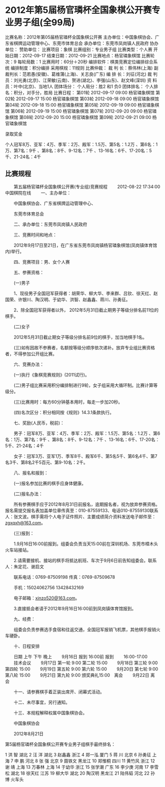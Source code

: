 # 2012年第5届杨官璘杯全国象棋公开赛专业男子组(全99局)

比赛名称：2012年第05届杨官璘杯全国象棋公开赛
主办单位：中国象棋协会、广东省棋牌运动管理中心、东莞市体育总会
承办单位：东莞市凤岗镇人民政府
协办单位：
赞助单位：
比赛项目：象棋
比赛组别：专业男子组
比赛类型：个人赛
开始日期：2012-09-17
结束日期：2012-09-21
比赛地点：杨官璘象棋馆
比赛轮次：9
每轮局数：1
比赛用时：60分＋20秒
编排软件：棋类竞赛定位编排综合系统
编排制度：积分编排
采用棋规：11规则
比赛仲裁：
裁 判 长：蔡伟林(上海)
副裁判长：范若愚(安徽)、葛维蒲(上海)、关志良(广东)
编 排 长：刘征(河北)
裁 判 员：刘光勇(北京)、江荣敏(云南)、贺进(湖北)、李强(山东)、赵文峰(深圳)
资 料 员：叶中(北京)、当地1人
团体场分：
个人局分：胜2 和1 负0 
团体排名：
个人排名：积分，对手分，胜局
 比赛日程：
第01轮 2012-09-17 09:00 杨官璘象棋馆
第02轮 2012-09-17 15:00 杨官璘象棋馆
第03轮 2012-09-18 09:00 杨官璘象棋馆
第04轮 2012-09-18 15:00 杨官璘象棋馆
第05轮 2012-09-19 09:00 杨官璘象棋馆
第06轮 2012-09-19 15:00 杨官璘象棋馆
第07轮 2012-09-20 09:00 杨官璘象棋馆
第08轮 2012-09-20 15:00 杨官璘象棋馆
第09轮 2012-09-21 09:00 杨官璘象棋馆
 

录取奖金
 
个人冠军8万、亚军：4万、季军：2万、殿军：1.5万、第5名：1.2万 、第6名：1万、第7名：9千 、第8名：8千、9-12名：7千 、13-16名：6千、17-20名：5千、21-24名：4千
 

比赛规程
--------------------------------------------------------------------------------
 
　　第五届杨官璘杯全国象棋公开赛(专业组)竞赛规程
　　2012-08-22 17:34:00 中国棋院在线
　　一、主办单位：

　　中国象棋协会、广东省棋牌运动管理中心、

　　东莞市体育总会

　　二、承办单位：东莞市凤岗镇人民政府

　　三、竞赛时间和地点：

　　2012年9月17日至21日，在广东省东莞市凤岗镇杨官璘象棋馆(凤岗镇体育馆内)举行。

　　四、竞赛项目：男、女个人赛

　　五、参赛资格：

　　(一)男子

　　1、现役男子全国冠军获得者：胡荣华、柳大华、李来群、吕钦、徐天红、赵国荣、许银川、陶汉明、于幼华、洪智、赵鑫鑫、蒋川、孙勇征。

　　2、除全国冠军获得者以外， 2012年5月31日截止期男子等级分排名前11位的棋手。

　　(二)女子

　　2012年5月31日截止期女子等级分排名前9位的棋手，加当地棋手1名。

　　(三)如有因故不参赛者，名额按等级分顺序依次递补。放弃专业组比赛资格者，不得参加公开组比赛。

　　六、竞赛办法：

　　(一)执行《象棋竞赛规则》(2011试行)。

　　(二)男子组比赛采用积分编排制进行9轮，女子组采用大循环制。比赛计算等级分。

　　(三)比赛用时：每方60分钟基本用时，每走一步加20秒。

　　(四)名次区分：积分相同按《规则》14.3.1条款执行。

　　七、奖励(人民币，税前)：

　　男子：冠军8万、亚军：4万、季军：2万、殿军：1.5万、第5名：1.2万 、第6名：1万、第7名：9千 、第8名：8千、9-12名：7千 、13-16名：6千、17-20名：5千、21-24名：4千

　　女子：冠军3万、亚军1万、季军8千、殿军6千、第5名5千、第6名4千、第7名3千、第8名2千5百元、第9-10名：2千。

　　八、报名和报到：

　　(一)报名参加比赛的棋手应身体健康。

　　(二)报名办法：

　　所有参赛棋手应于2012年8月31日前报名，逾期报名者，视为放弃参赛资格。报名需提交报名表加盖单位章传真至：010-87559133、电话010-87559130联系人：张文波。棋手需将个人电子证件照片、主要成绩简介资料发送电子邮件至：zgxqxh@163.com。

　　(三)报到：

　　1.9月16日16:00前报到。组委会负责当天15:00前在深圳机场、东莞市樟木头火车站接站。

　　2.请需要接机、接站的棋手将抵达航班、车次于9月6日前告知组委会。联系人：朱定花、谢启文

　　联系电话：0769-87509198 传真：0769-87509678

　　手机：15024062756 13428432169

　　电子邮箱：xinzo520@163.com。

　　3.直接抵会者请于2012年9月16日16:00前到凤岗镇体育馆报到。

　　九、经费：

　　组委会负责参赛选手食宿和往返交通，全国冠军报销飞机票，其他棋手报销火车硬卧。

　　十、日程安排

　　日期 上午 下午 晚上
　　9月16日 报到 16:00前 报到
　　16:00-17:00
　　技术会议
　　9月17日 第一轮 9:00 第二轮 15:00
　　9月18日 第三轮 9:00 第四轮 15:00
　　9月19日 第五轮 9:00 第六轮 15:00
　　9月20日 第七轮 9:00 第八轮 15:00
　　9月21日 第九轮 9:00 颁奖典礼15:00　离会
　　9月22日 离　　会

　　十一、请参赛棋手着正装出席开、闭幕式活动。

　　十二、未尽事宜，另行通知。

　　十三、本规程解释权属中国象棋协会。

　　中国象棋协会

　　2012年8月21日
 
第5届杨官璘杯全国象棋公开赛专业男子组棋手最终排名：

1 洪  智 湖北
2 汪  洋 湖北
3 赵鑫鑫 浙江
4 郑一泓 厦门
5 蒋  川 北京
6 孙勇征 上海
7 申  鹏 河北
8 张  强 北京
9 聂铁文 黑龙江
10 郑惟桐 四川
11 黄竹风 浙江
12 谢  靖 上海
13 万春林 上海
14 于幼华 浙江
15 张学潮 广东
16 李少庚 河南
17 李雪松 湖北
18 徐天红 江苏
19 柳大华 湖北
20 陶汉明 黑龙江
21 陆伟韬 河北
22 孙  博 火车头

